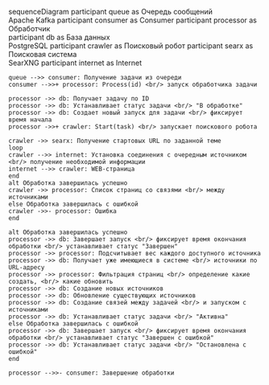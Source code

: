 sequenceDiagram
    participant queue as Очередь сообщений <br/> Apache Kafka
    participant consumer as Consumer
    participant processor as Обработчик     
    participant db as База данных <br/> PostgreSQL
    participant crawler as Поисковый робот
    participant searx as Поисковая система <br/> SearXNG
    participant internet as Internet

    queue -->> consumer: Получение задачи из очереди
    consumer -->>+ processor: Process(id) <br/> запуск обработчика задачи
    
    processor ->> db: Получает задачу по ID 
    processor ->> db: Устанавливает статус задачи <br/> "В обработке"
    processor ->> db: Создает новый запуск для задачи <br/> фиксирует время начала
    processor ->>+ crawler: Start(task) <br/> запускает поискового робота
    
    crawler ->> searx: Получение стартовых URL по заданной теме
    loop
    crawler -->> internet: Установка соединения с очередным источником <br/> получение необходимой информации 
    internet -->> crawler: WEB-страница
    end 
    alt Обработка завершилась успешно
    crawler ->> processor: Список страниц со связями <br/> между источниками
    else Обработка завершилась с ошибкой
    crawler ->>- processor: Ошибка
    end

    alt Обработка завершилась успешно
    processor ->> db: Завершает запуск <br/> фиксирует время окончания обработки <br/> устанавливает статус "Завершен"
    processor ->> processor: Подсчитывает вес каждого доступного источника
    processor ->> db: Получает уже имеющиеся в системе <br/> источники по URL-адресу
    processor ->> processor: Фильтрация страниц <br/> определение какие создать, <br/> какие обновить
    processor ->> db: Создание новых источников
    processor ->> db: Обновление существующих источников
    processor ->> db: Создание связей между задачей <br/> и запуском с источниками
    processor ->> db: Устанавливает статус задачи <br/> "Активна"
    else Обработка завершилась с ошибкой
    processor ->> db: Завершает запуск <br/> фиксирует время окончания обработки <br/> устанавливает статус "Завершен с ошибкой"
    processor ->> db: Устанавливает статус задачи <br/> "Остановлена с ошибкой"
    end

    processor -->>- consumer: Завершение обработки